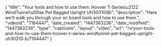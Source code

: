{
    "title": "Your tools and how to use them: Hoover T-Series\u2122 WindTunnel\u00ae Pet Bagged Upright UH30310(B)",
    "description": "Here we'll walk you through your on board tools and how to use them.",
    "videoid": "7164447",
    "date_created": "1447363236",
    "date_modified": "1447363236",
    "type": "captivate",
    "layout": "video",
    "url": "\/v\/your-tools-and-how-to-use-them-hoover-t-series-windtunnel-pet-bagged-upright-uh30310-b\/7164447"
}